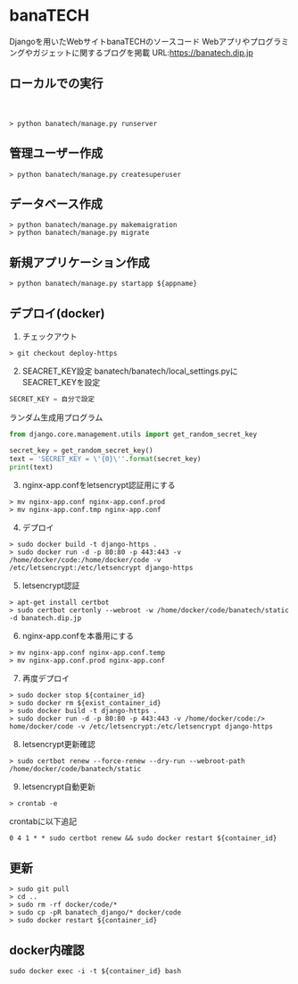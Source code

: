 # banaTECH
Djangoを用いたWebサイトbanaTECHのソースコード
Webアプリやプログラミングやガジェットに関するブログを掲載
URL:https://banatech.dip.jp

## ローカルでの実行
　
```
> python banatech/manage.py runserver
```

## 管理ユーザー作成

```
> python banatech/manage.py createsuperuser
```

## データベース作成

```
> python banatech/manage.py makemaigration
> python banatech/manage.py migrate
```

## 新規アプリケーション作成

```
> python banatech/manage.py startapp ${appname}
```

## デプロイ(docker)

1. チェックアウト

```
> git checkout deploy-https
```

2. SEACRET_KEY設定
banatech/banatech/local_settings.pyにSEACRET_KEYを設定

```python:local_settings.py
SECRET_KEY = 自分で設定
```

ランダム生成用プログラム

```python
from django.core.management.utils import get_random_secret_key

secret_key = get_random_secret_key()
text = 'SECRET_KEY = \'{0}\''.format(secret_key)
print(text)
```

3. nginx-app.confをletsencrypt認証用にする

```
> mv nginx-app.conf nginx-app.conf.prod
> mv nginx-app.conf.tmp nginx-app.conf
```

4. デプロイ

```
> sudo docker build -t django-https .
> sudo docker run -d -p 80:80 -p 443:443 -v /home/docker/code:/home/docker/code -v /etc/letsencrypt:/etc/letsencrypt django-https
```

5. letsencrypt認証

```
> apt-get install certbot
> sudo certbot certonly --webroot -w /home/docker/code/banatech/static -d banatech.dip.jp
```

6. nginx-app.confを本番用にする

```
> mv nginx-app.conf nginx-app.conf.temp
> mv nginx-app.conf.prod nginx-app.conf
```

7. 再度デプロイ

```
> sudo docker stop ${container_id}
> sudo docker rm ${exist_container_id}
> sudo docker build -t django-https .
> sudo docker run -d -p 80:80 -p 443:443 -v /home/docker/code:/> home/docker/code -v /etc/letsencrypt:/etc/letsencrypt django-https
```

8. letsencrypt更新確認

```
> sudo certbot renew --force-renew --dry-run --webroot-path /home/docker/code/banatech/static
```

9. letsencrypt自動更新

```
> crontab -e
```
crontabに以下追記

```
0 4 1 * * sudo certbot renew && sudo docker restart ${container_id}
```

## 更新

```
> sudo git pull
> cd ..
> sudo rm -rf docker/code/*
> sudo cp -pR banatech_django/* docker/code
> sudo docker restart ${container_id}
```

## docker内確認

```
sudo docker exec -i -t ${container_id} bash
```
